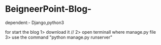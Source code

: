# BeigneerPoint-Blog-
dependent:-
Django,python3

for start the blog 
1> download it //
2> open terminall where manage.py file 
3> use the command "python manage.py runserver"
